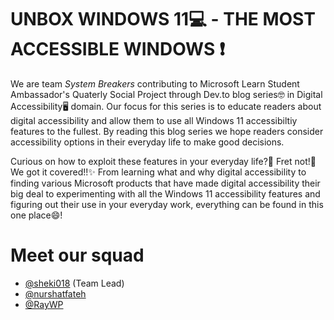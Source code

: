 # UNBOX WINDOWS 11💻 - THE MOST ACCESSIBLE WINDOWS ❗

We are team _System Breakers_ contributing to Microsoft Learn Student Ambassador's Quaterly Social Project through Dev.to blog series🤓 in Digital Accessibility🖥️ domain. Our focus for this series is to educate readers about digital accessibility and allow them to use all Windows 11 accessibiltiy features to the fullest. By reading this blog series we hope readers consider accessibility options in their everyday life to make good decisions.

Curious on how to exploit these features in your everyday life?🤔 Fret not!🤪 We got it covered!!✨ From learning what and why digital accessibility to finding various Microsoft products that have made digital accessibility their big deal to experimenting with all the Windows 11 accessibility features and figuring out their use in your everyday work, everything can be found in this one place😄!

# Meet our squad

- [@sheki018](https://github.com/sheki018) (Team Lead)
- [@nurshatfateh](https://github.com/nurshatfateh)
- [@RayWP](https://github.com/RayWP)
